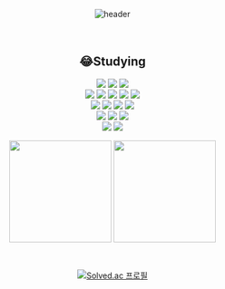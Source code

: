 <div align='center'>



![header](https://capsule-render.vercel.app/api?type=Rect&color=gradient&height=250&section=header&text=Play%20Ground&fontSize=70&animation=fadeIn)
<br><br><br>
 ## 😂Studying
<img src="https://img.shields.io/badge/kalilinux-557C94?style=flat-square&logo=kalilinux&logoColor=white"/>
<img src="https://img.shields.io/badge/ubuntu-E95420?style=flat-square&logo=ubuntu&logoColor=white"/>
<img src="https://img.shields.io/badge/linux-FCC624?style=flat-square&logo=linux&logoColor=white"/>
<br>
<img src="https://img.shields.io/badge/python-FCC624?style=flat-square&logo=python&logoColor=white"/>
<img src="https://img.shields.io/badge/C-A8B9CC?style=flat-square&logo=c&logoColor=white"/>
<img src="https://img.shields.io/badge/C++-00599C?style=flat-square&logo=cplusplus&logoColor=white"/>
<img src="https://img.shields.io/badge/CSharp-239120?style=flat-square&logo=csharp&logoColor=white"/>
<img src="https://img.shields.io/badge/tensorflow-FF6F00?style=flat-square&logo=tensorflow&logoColor=white"/>
<br>
<img src="https://img.shields.io/badge/docker-2496ED?style=flat-square&logo=docker&logoColor=white"/>
<img src="https://img.shields.io/badge/git-F05032?style=flat-square&logo=git&logoColor=white"/>
<img src="https://img.shields.io/badge/vmware-607078?style=flat-square&logo=vmware&logoColor=white"/>
<img src="https://img.shields.io/badge/virtualbox-183A61?style=flat-square&logo=virtualbox&logoColor=white"/>
<br>
<img src="https://img.shields.io/badge/sketchfab-1CAAD9?style=flat-square&logo=sketchfab&logoColor=white"/>
<img src="https://img.shields.io/badge/unrealengine-0E1128?style=flat-square&logo=unrealengine&logoColor=white"/>
<img src="https://img.shields.io/badge/unity-000000?style=flat-square&logo=unity&logoColor=white"/>
<br>
<img src="https://img.shields.io/badge/AdobePremierepro-0E1128?style=flat-square&logo=adobepremierepro&logoColor=white"/>
<img src="https://img.shields.io/badge/AdobeAfterEffects-0E1128?style=flat-square&logo=adobeaftereffects&logoColor=white"/>
<br>
 <p>
  <img height="180em" src="https://github-readme-stats.vercel.app/api?username=kal501&show_icons=true&include_all_commits=true&bg_color=30,e96443,904e95&title_color=fff&text_color=fff">
  <img height="180em" src="https://github-readme-stats.vercel.app/api/top-langs/?username=kal501&layout=compact&bg_color=30,e96443,904e95&title_color=fff&text_color=fff">
</p>
<br> 
 
  [![Solved.ac 프로필](http://mazassumnida.wtf/api/v2/generate_badge?boj=sumin9827)](https://solved.ac/sumin9827)
  
</div>
